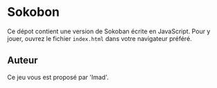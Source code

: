  # Sokobon

 Ce dépot contient une version de Sokoban écrite en JavaScript.
 Pour y jouer, ouvrez le fichier `index.html` dans votre navigateur préféré.

 ## Auteur

 Ce jeu vous est proposé par 'Imad'.
